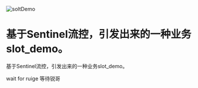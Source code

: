 ![soltDemo](https://socialify.git.ci/tiantianlikeU/slot_demo/image?description=1&forks=1&issues=1&language=1&name=1&owner=1&pulls=1&stargazers=1&theme=Light)

# 基于Sentinel流控，引发出来的一种业务slot_demo。
基于Sentinel流控，引发出来的一种业务slot_demo。


wait for ruige
等待锐哥